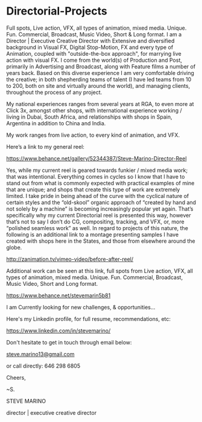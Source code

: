 # Directorial-Projects
Full spots, Live action, VFX, all types of animation, mixed media. Unique. Fun. Commercial, Broadcast, Music Video, Short &amp; Long format.
I am a Director | Executive Creative Director with Extensive and diversified background in Visual FX, Digital Stop-Motion, FX and every type of Animation, coupled with "outside-the-box approach", for marrying live action with visual FX. I come from the world(s) of Production and Post, primarily in Advertising and Broadcast, along with Feature films a number of years back. Based on this diverse experience I am very comfortable driving the creative; in both shepherding teams of talent (I have led teams from 10 to 200, both on site and virtually around the world), and managing clients, throughout the process of any project.


My national experiences ranges from several years at RGA, to even more at Click 3x, amongst other shops, with international experience working / living in Dubai, South Africa, and relationships with shops in Spain, Argentina in addition to China and India.


My work ranges from live action, to every kind of animation, and VFX. 


Here’s a link to my general reel:




https://www.behance.net/gallery/52344387/Steve-Marino-Director-Reel




Yes, while my current reel is geared towards funkier / mixed media work; that was intentional. Everything comes in cycles so I know that I have to stand out from what is commonly expected with practical examples of mine that are unique; and shops that create this type of work are extremely limited. I take pride in being ahead of the curve with the cyclical nature of certain styles and the “old-skool” organic approach of “created by hand and not solely by a machine” is becoming increasingly popular yet again. That’s specifically why my current Directorial reel is presented this way, however that’s not to say I don’t do CG, compositing, tracking, and VFX, or, more “polished seamless work” as well. In regard to projects of this nature, the following is an additional link to a montage presenting samples I have created with shops here in the States, and those from elsewhere around the globe. 




http://zanimation.tv/vimeo-video/before-after-reel/




Additional work can be seen at this link, full spots from Live action, VFX, all types of animation, mixed media. Unique. Fun. Commercial, Broadcast, Music Video, Short and Long format.


https://www.behance.net/stevemarin5b81




I am Currently looking for new challenges, & opportunities… 

Here's my Linkedin profile, for full resume, recommendations, etc: 



https://www.linkedin.com/in/stevemarino/



Don't hesitate to get in touch through email below: 


steve.marino13@gmail.com


or call directly: 646 298 6805

 
 
Cheers,

 
 
 


 ~S.

 



STEVE MARINO

director | executive creative director
